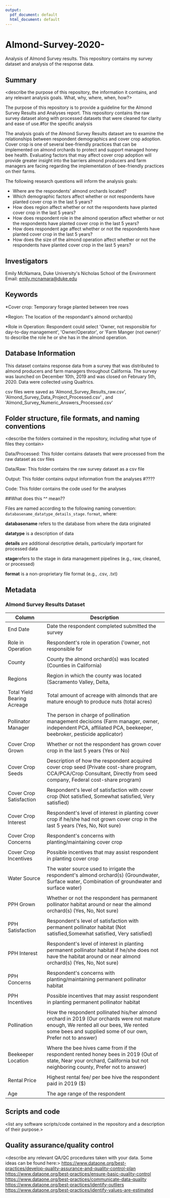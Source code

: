```yaml
---
output:
  pdf_document: default
  html_document: default
---
```

# Almond-Survey-2020-
Analysis of Almond Survey results. This repository contains my survey dataset and analysis of the response data.


## Summary

<describe the purpose of this repository, the information it contains, and any relevant analysis goals. What, why, where, when, how?>

The purpose of this repository is to provide a guideline for the Almond Survey Results and Analyses report. This repository contains the raw survey dataset along with processed datasets that were cleaned for clarity and ease of use.#for the specific analysis 

The analysis goals of the Almond Survey Results dataset are to examine the relationships between respondent demographics and cover crop adoption. Cover crop is one of several bee-friendly practices that can be implemented on almond orchards to protect and support managed honey bee health. Evaluating factors that may affect cover crop adoption will provide greater insight into the barriers almond producers and farm managers are facing regarding the implementation of bee-friendly practices on their farms. 

The following research questions will inform the analysis goals:

* Where are the respondents' almond orchards located?
* Which demographic factors affect whether or not respondents have planted cover crop in the last 5 years?
* How does region affect whether or not the respondents have planted cover crop in the last 5 years?
* How does respondent role in the almond operation affect whether or not the respondents have planted cover crop in the last 5 years?
* How does respondent age affect whether or not the respondents have planted cover crop in the last 5 years?
* How does the size of the almond operation affect whether or not the respondents have planted cover crop in the last 5 years?


## Investigators

Emily McNamara, Duke University's Nicholas School of the Environment 
Email: emily.mcnamara@duke.edu

## Keywords

*Cover crop: Temporary forage planted between tree rows

*Region: The location of the respondant's almond orchard(s)

*Role in Operation: Respondent could select 'Owner, not responsible for day-to-day management', 'Owner/Operator', or 'Farm Manger (not owner)' to describe the role he or she has in the almond operation. 

## Database Information

This dataset contains response data from a survey that was distributed to almond producers and farm managers throughout California. The survey was launched on December 10th, 2019 and was closed on February 5th, 2020. Data were collected using Qualtrics.


csv files were saved as 'Almond_Survey_Results_raw.csv', 'Almond_Survey_Data_Project_Processed.csv' , and 'Almond_Survey_Numeric_Answers_Processed.csv' 


## Folder structure, file formats, and naming conventions 

<describe the folders contained in the repository, including what type of files they contain>

Data/Processed: This folder contains datasets that were processed from the raw dataset as csv files

Data/Raw: This folder contains the raw survey dataset as a csv file

Output: This folder contains output information from the analyses #????

Code: This folder contains the code used for the analyses


<describe the formats of files for the various purposes contained in the repository>

##What does this ^^ mean??


Files are named according to the following naming convention: `databasename_datatype_details_stage.format`, where: 

**databasename** refers to the database from where the data originated

**datatype** is a description of data 

**details** are additional descriptive details, particularly important for processed data 

**stage**refers to the stage in data management pipelines (e.g., raw, cleaned, or processed)

**format** is a non-proprietary file format (e.g., .csv, .txt)


## Metadata

### Almond Survey Results Dataset
Column                      | Description
----------------------------| -------------
End Date                    | Date the respondent completed submitted the survey
                            |
Role in Operation           | Respondent's role in operation ('owner, not responsible for                                     | day-to-day management' , 'owner/operator', 'farm manager (not                                   | owner)')
                            |
County                      | County the almond orchard(s) was located (Counties in California)
                            |
Regions                     | Region in which the county was located (Sacramento Valley, Delta,                               | San Joaquin Basin, Tulare Basin)
                            |
Total Yield Bearing Acreage | Total amount of acreage with almonds that are mature enough to                                   produce nuts (total acres)
                            |
Pollinator Manager          | The person in charge of pollination management decisions (Farm                                   manager, owner, independent PCA, affiliated PCA, beekeeper,                                       beebroker, pesticide applicator)
                            |
Cover Crop Grown            | Whether or not the respondent has grown cover crop in the last 5                                 years (Yes or No)
                            |
Cover Crop Seeds            | Description of how the respondent acquired cover crop seed (Private                               cost-share program, CCA/PCA/Crop Consultant, Directly from seed                                  company, Federal cost-share program)
                            |
Cover Crop Satisfaction     | Respondent's level of satisfaction with cover crop (Not satisfied,                               Somewhat satisfied, Very satisfied)
                            |
Cover Crop Interest         | Respondent's level of interest in planting cover crop if he/she had                               not grown cover crop in the last 5 years (Yes, No, Not sure)
                            |
Cover Crop Concerns         | Respondent's concerns with planting/maintaining cover crop
                            |
Cover Crop Incentives       | Possible incentives that may assist respondent in planting cover                                  crop
                            |
Water Source                | The water source used to irrigate the respondent's almond                                         orchard(s) (Groundwater, Surface water, Combination of groundwater                                and surface water)
                            |
PPH Grown                   | Whether or not the respondent has permanent pollinator habitat                                    around or near the almond orchard(s) (Yes, No, Not sure)
                            |
PPH Satisfaction            | Respondent's level of satisfaction with permanent pollinator                                     habitat (Not satisfied,Somewhat satisfied, Very satisfied)
                            |
PPH Interest                | Respondent's level of interest in planting permanent pollinator                                   habitat if he/she does not have the habitat around or near almond                                 orchard(s) (Yes, No, Not sure)
                            |
PPH Concerns                | Respondent's concerns with planting/maintaining permanent                                         pollinator habitat
                            |
PPH Incentives              | Possible incentives that may assist respondent in planting                                        permanent pollinator habitat
                            |
Pollination                 | How the respondent pollinated his/her almond orchard in 2019 (Our                                 orchards were not mature enough, We rented all our bees, We rented                               some bees and supplied some of our own, Prefer not to answer)
                            |
Beekeeper Location          | Where the bee hives came from if the respondent rented honey bees                                in 2019 (Out of state, Near your orchard, California but not                                     neighboring county, Prefer not to answer)
                            |
Rental Price                | Highest rental fee/ per bee hive the respondent paid in 2019 ($)
                            |
Age                         | The age range of the respondent

## Scripts and code

<list any software scripts/code contained in the repository and a description of their purpose.>

## Quality assurance/quality control

<describe any relevant QA/QC procedures taken with your data. Some ideas can be found here:>
<https://www.dataone.org/best-practices/develop-quality-assurance-and-quality-control-plan>
<https://www.dataone.org/best-practices/ensure-basic-quality-control>
<https://www.dataone.org/best-practices/communicate-data-quality>
<https://www.dataone.org/best-practices/identify-outliers>
<https://www.dataone.org/best-practices/identify-values-are-estimated>